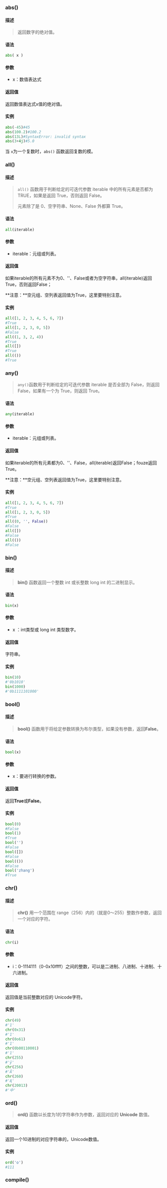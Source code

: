 ### abs()

#### 描述

> 返回数字的绝对值。

#### 语法

```python
abs( x )
```

#### 参数

- x：数值表达式

#### 返回值

返回数值表达式x值的绝对值。

#### 实例

```python
abs(-45)#45
abs(100.2)#100.2
abs(13L)#SyntaxError: invalid syntax
abs(3+4j)#5.0
```

当 `x`为一个复数时，`abs()` 函数返回复数的模。

### all()

#### 描述

> `all()` 函数用于判断给定的可迭代参数 iterable 中的所有元素是否都为 TRUE，如果是返回 True，否则返回 False。
>
> 元素除了是 0、空字符串、None、False 外都算 True。

#### 语法

```python
all(iterable)
```

#### 参数

- iterable：元组或列表。

#### 返回值

如果iterable的所有元素不为0、''、False或者为空字符串，all(iterable)返回True，否则返回False；

**注意：**空元组、空列表返回值为True，这里要特别注意。

#### 实例

```python
all([1, 2, 3, 4, 5, 6, 7])
#True
all([1, 2, 3, 0, 5])
#False
all((1, 3, 2, 4))
#True
all([])
#True
all(())
#True
```

### any()

> `any()`函数用于判断给定的可迭代参数 iterable 是否全部为 False，则返回 False，如果有一个为 True，则返回 True。

#### 语法

```python
any(iterable)
```

#### 参数

- iterable：元组或列表。

#### 返回值

如果iterable的所有元素都为0、''、False，all(iterable)返回False；fouze返回True。

**注意：**空元组、空列表返回值为True，这里要特别注意。

#### 实例

```python
all([1, 2, 3, 4, 5, 6, 7])
#True
all([1, 2, 3, 0, 5])
#True
all((0, '', False))
#False
all([])
#False
all(())
#False
```

### bin()

#### 描述

> **bin()** 函数返回一个整数 int 或长整数 long int 的二进制显示。

#### 语法

```python
bin(x)
```

#### 参数

- x ：int类型或 long int 类型数字。

#### 返回值

字符串。

#### 实例

```python
bin(10)
#'0b1010'
bin(1000)
#'0b1111101000'
```

### bool()

#### 描述

> **bool()** 函数用于将给定参数转换为布尔类型，如果没有参数，返回**False**。

#### 语法

```python
bool(x)
```

#### 参数

- x：要进行转换的参数。

#### 返回值

返回**True**或**False**。

#### 实例

```python
bool(0)
#False
bool(1)
#True
bool('')
#False
bool([])
#False
bool(())
#False
bool('zhang')
#True
```

### chr()

#### 描述

> **chr()** 用一个范围在 range（256）内的（就是0～255）整数作参数，返回一个对应的字符。

#### 语法

```python
chr(i)
```

#### 参数

- i：0-1114111（0-0x10ffff）之间的整数，可以是二进制、八进制、十进制、十六进制。

#### 返回值

返回值是当前整数对应的 Unicode字符。

#### 实例

```python
chr(49)
#'1'
chr(0x31)
#'1'
chr(0o61)
#'1'
chr(0b00110001)
#'1'
chr(255)
#'ÿ'
chr(256)
#'Ā'
chr(260)
#'Ą'
chr(20013)
#'中'
```

### ord()

> **ord()** 函数以长度为1的字符串作为参数，返回对应的 **Unicode** 数值。

#### 返回值

返回一个10进制的对应字符串的，Unicode数值。

#### 实例

```python
ord('o')
#111
```

### compile()

